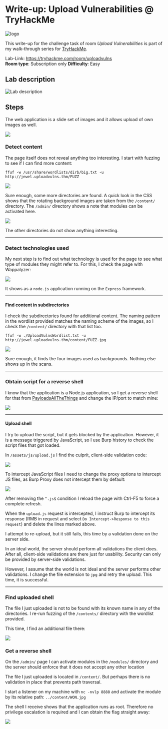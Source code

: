 # Write-up: Upload Vulnerabilities @ TryHackMe

![logo](img/logo.png)

This write-up for the challenge task of room *Upload Vulnerabilities* is part of my walk-through series for [TryHackMe](https://tryhackme.com).

Lab-Link: <https://tryhackme.com/room/uploadvulns>  
**Room type**: Subscription only
**Difficulty**: Easy

## Lab description

![Lab description](img/lab_description.png)

## Steps

The web application is a slide set of images and it allows upload of own images as well.

![](img/jewel.png)

### Detect content

The page itself does not reveal anything too interesting. I start with fuzzing to see if I can find more content:

```
ffuf -w /usr/share/wordlists/dirb/big.txt -u http://jewel.uploadvulns.thm/FUZZ
```

![](img/fuzz_content_1.png)

Sure enough, some more directories are found. A quick look in the CSS shows that the rotating background images are taken from the `/content/` directory. The `/admin/` directory shows a note that modules can be activated here.

![](img/admin_page.png)

The other directories do not show anything interesting.

---

### Detect technologies used

My next step is to find out what technology is used for the page to see what type of modules they might refer to. For this, I check the page with Wappalyzer:

![](img/technologies.png)

It shows as a `node.js` application running on the `Express` framework.

---

#### Find content in subdirectories

I check the subdirectories found for additional content. The naming pattern in the wordlist provided matches the naming scheme of the images, so I check the `/content/` directory with that list too.

```
ffuf -w ./UploadVulnsWordlist.txt -u http://jewel.uploadvulns.thm/content/FUZZ.jpg
```

![](img/fuzz_content_2.png)

Sure enough, it finds the four images used as backgrounds. Nothing else shows up in the scans.

---

### Obtain script for a reverse shell

I know that the application is a Node.js application, so I get a reverse shell for that from [PayloadsAllTheThings](https://github.com/swisskyrepo/PayloadsAllTheThings/blob/master/Methodology%20and%20Resources/Reverse%20Shell%20Cheatsheet.md#nodejs) and change the IP/port to match mine:

![](img/script.png)

---

#### Upload shell

I try to upload the script, but it gets blocked by the application. However, it is a message triggered by JavaScript, so I use Burp history to check the script files that got loaded.

In `/assets/js/upload.js` I find the culprit, client-side validation code:

![](img/js_to_delete.png)

To intercept JavaScript files I need to change the proxy options to intercept JS files, as Burp Proxy does not intercept them by default:

![](img/change_proxy_options.png)

After removing the `^.js$` condition I reload the page with Ctrl-F5 to force a complete refresh. 

When the `upload.js` request is intercepted, I instruct Burp to intercept its response (RMB in request and select `Do Intercept->Response to this request`) and delete the lines marked above.

I attempt to re-upload, but it still fails, this time by a validation done on the server side.

In an ideal world, the server should perform all validations the client does. After all, client-side validations are there just for usability. Security can only be provided by server-side validations.

However, I assume that the world is not ideal and the server performs other validations. I change the file extension to `jpg` and retry the upload. This time, it is successful.

---

### Find uploaded shell

The file I just uploaded is not to be found with its known name in any of the directories. I re-run fuzzing of the `/contents/` directory with the wordlist provided.

This time, I find an additional file there:

![](img/fuzz_content_3.png)

### Get a reverse shell

On the `/admin/` page I can activate modules in the `/modules/` directory and the server should enforce that it does not accept any other location 

The file I just uploaded is located in `/content/`. But perhaps there is no validation in place that prevents path traversal.

I start a listener on my machine with `nc -nvlp 8888` and activate the module by its relative path: `../content/WON.jpg`

The shell I receive shows that the application runs as root. Therefore no privilege escalation is required and I can obtain the flag straight away:

![](img/root_shell.png)
